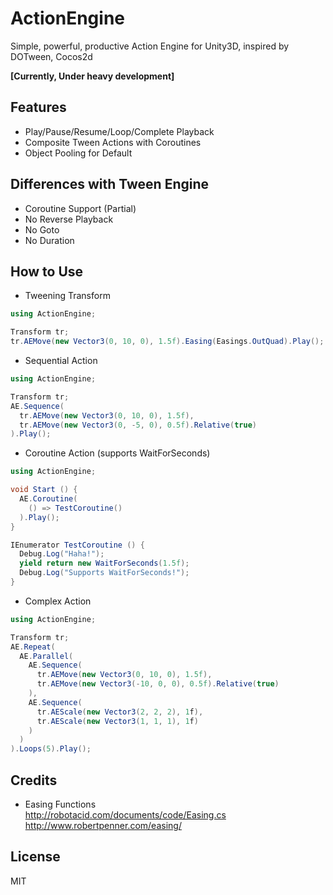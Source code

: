 # ActionEngine

Simple, powerful, productive Action Engine for Unity3D, inspired by DOTween, Cocos2d

**[Currently, Under heavy development]**

## Features
- Play/Pause/Resume/Loop/Complete Playback
- Composite Tween Actions with Coroutines
- Object Pooling for Default

## Differences with Tween Engine
- Coroutine Support (Partial)
- No Reverse Playback
- No Goto
- No Duration

## How to Use
- Tweening Transform
```csharp
using ActionEngine;

Transform tr;
tr.AEMove(new Vector3(0, 10, 0), 1.5f).Easing(Easings.OutQuad).Play();
```

- Sequential Action
```csharp
using ActionEngine;

Transform tr;
AE.Sequence(
  tr.AEMove(new Vector3(0, 10, 0), 1.5f),
  tr.AEMove(new Vector3(0, -5, 0), 0.5f).Relative(true)
).Play();
```

- Coroutine Action (supports WaitForSeconds)
```csharp
using ActionEngine;

void Start () {
  AE.Coroutine(
    () => TestCoroutine()
  ).Play();
}

IEnumerator TestCoroutine () {
  Debug.Log("Haha!");
  yield return new WaitForSeconds(1.5f);
  Debug.Log("Supports WaitForSeconds!");
}
```

- Complex Action
```csharp
using ActionEngine;

Transform tr;
AE.Repeat(
  AE.Parallel(
    AE.Sequence(
      tr.AEMove(new Vector3(0, 10, 0), 1.5f),
      tr.AEMove(new Vector3(-10, 0, 0), 0.5f).Relative(true)
    ),
    AE.Sequence(
      tr.AEScale(new Vector3(2, 2, 2), 1f),
      tr.AEScale(new Vector3(1, 1, 1), 1f)
    )
  )
).Loops(5).Play();
```

## Credits
- Easing Functions  
<http://robotacid.com/documents/code/Easing.cs>  
<http://www.robertpenner.com/easing/>

## License
MIT